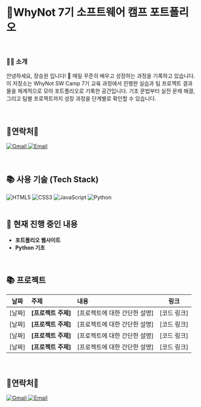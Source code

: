 # 💫WhyNot 7기 소프트웨어 캠프 포트폴리오

<br>

### 🙋‍♂️ **소개**
안녕하세요, 장승원 입니다! 🌱 매일 꾸준히 배우고 성장하는 과정을 기록하고 있습니다.
이 저장소는 WhyNot SW Camp 7기 교육 과정에서 진행한 실습과 팀 프로젝트 결과물을 체계적으로 모아 포트폴리오로 기록한 공간입니다. 
기초 문법부터 실전 문제 해결, 그리고 팀별 프로젝트까지 성장 과정을 단계별로 확인할 수 있습니다.

<br>

## **🫲연락처🫱**
<div align="left">
  <a href="mailto:jjaga99@gmail.com">
    <img src="https://img.shields.io/badge/Gmail-EA4335?style=for-the-badge&logo=gmail&logoColor=white" alt="Gmail"/>
  </a>
  <a href="mailto:jjaga99@naver.com">
  <img src="https://img.shields.io/badge/Email-03C75A?style=for-the-badge&logo=naver&logoColor=white" alt="Email"/>
</a>
 <!-- <a href="https://blog.naver.com/jjaga99" target="_blank">
    <img src="https://img.shields.io/badge/Naver-03C75A?style=for-the-badge&logo=naver&logoColor=white" alt="Naver"/>
  </a> -->
</div>
<br>

<br>

## 📚 사용 기술 (Tech Stack)

<div align="left">
  <img src="https://img.shields.io/badge/HTML5-E34F26?style=for-the-badge&logo=html5&logoColor=white" alt="HTML5"/>
  <img src="https://img.shields.io/badge/CSS3-1572B6?style=for-the-badge&logo=css3&logoColor=white" alt="CSS3"/>
  <img src="https://img.shields.io/badge/JavaScript-F7DF1E?style=for-the-badge&logo=javascript&logoColor=black" alt="JavaScript"/>
  <img src="https://img.shields.io/badge/Python-3776AB?style=for-the-badge&logo=python&logoColor=white" alt="Python"/>
</div>

<br>

## 🌟 **현재 진행 중인 내용**
- **포트폴리오 웹사이트**
- **Python 기초**
<!-- - **etc** -->

<br>

## 📚 **프로젝트**
| 날짜 | 주제 | 내용 | 링크 |
| :---: | :--- | :--- | :---: |
| [날짜] | **[프로젝트 주제]** | [프로젝트에 대한 간단한 설명] | [코드 링크] |
| [날짜] | **[프로젝트 주제]** | [프로젝트에 대한 간단한 설명] | [코드 링크] |
| [날짜] | **[프로젝트 주제]** | [프로젝트에 대한 간단한 설명] | [코드 링크] |
| [날짜] | **[프로젝트 주제]** | [프로젝트에 대한 간단한 설명] | [코드 링크] |

<br>

## **🫲연락처🫱**
<div align="left">
  <a href="mailto:jjaga99@gmail.com">
    <img src="https://img.shields.io/badge/Gmail-EA4335?style=for-the-badge&logo=gmail&logoColor=white" alt="Gmail"/>
  </a>
  <a href="mailto:jjaga99@naver.com">
  <img src="https://img.shields.io/badge/Email-03C75A?style=for-the-badge&logo=naver&logoColor=white" alt="Email"/>
</a>
 <!-- <a href="https://blog.naver.com/jjaga99" target="_blank">
    <img src="https://img.shields.io/badge/Naver-03C75A?style=for-the-badge&logo=naver&logoColor=white" alt="Naver"/>
  </a> -->
</div>
<br>
